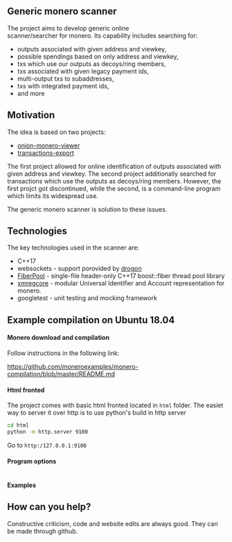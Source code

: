 ## Generic monero scanner

The project aims to develop generic online  
scanner/searcher for monero. Its capability includes searching for:

 - outputs associated with given address and viewkey,
 - possible spendings based on only address and viewkey,
 - txs which use our outputs as decoys/ring members,
 - txs associated with given legacy payment ids,
 - multi-output txs to subaddresses,
 - txs with integrated payment ids,
 - and more

## Motivation


The idea is based on two projects:

 - [onion-monero-viewer](https://github.com/moneroexamples/onion-monero-viewer)
 - [transactions-export](https://github.com/moneroexamples/transactions-export)

The first project allowed for online identification of outputs 
associated with given address and viewkey. The second project additionally
searched for transactions which use the outputs as decoys/ring members. 
However, the first projct got discontinued, while the second, is a
command-line program which limits its widespread use. 

The generic monero scanner is solution to these issues.
 

## Technologies

The key technologies used in the scanner are:

 - C++17
 - websockets - support porovided by [drogon](https://github.com/an-tao/drogon)
 - [FiberPool](https://github.com/moneroexamples/fiberpool) - single-file header-only C++17 boost::fiber thread pool library 
 - [xmregcore](https://github.com/moneroexamples/xmregcore) - modular Universal Identifier and Account representation for monero.
 - googletest - unit testing and mocking framework

## Example compilation on Ubuntu 18.04


#### Monero download and compilation

Follow instructions in the following link:

https://github.com/moneroexamples/monero-compilation/blob/master/README.md

#### Html fronted 
The project comes with basic html fronted located in `html` folder. The easiet
way to server it over http is to use python's build in http server

```bash
cd html
python -m http.server 9100
```
Go to `http:/127.0.0.1:9100`


#### Program options

```bash
```


#### Examples 



## How can you help?

Constructive criticism, code and website edits are always good. They can be made through github.
